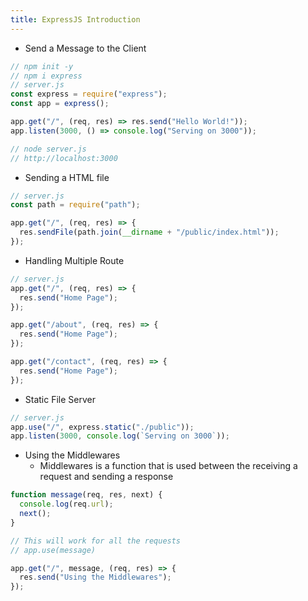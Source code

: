 ```yaml
---
title: ExpressJS Introduction
---
```


- Send a Message to the Client

```js
// npm init -y
// npm i express
// server.js
const express = require("express");
const app = express();

app.get("/", (req, res) => res.send("Hello World!"));
app.listen(3000, () => console.log("Serving on 3000"));

// node server.js
// http://localhost:3000
```

- Sending a HTML file

```js
// server.js
const path = require("path");

app.get("/", (req, res) => {
  res.sendFile(path.join(__dirname + "/public/index.html"));
});
```

- Handling Multiple Route

```js
// server.js
app.get("/", (req, res) => {
  res.send("Home Page");
});

app.get("/about", (req, res) => {
  res.send("Home Page");
});

app.get("/contact", (req, res) => {
  res.send("Home Page");
});
```

- Static File Server

```js
// server.js
app.use("/", express.static("./public"));
app.listen(3000, console.log(`Serving on 3000`));
```

- Using the Middlewares
  - Middlewares is a function that is used between the receiving a request and sending a response

```js
function message(req, res, next) {
  console.log(req.url);
  next();
}

// This will work for all the requests
// app.use(message)

app.get("/", message, (req, res) => {
  res.send("Using the Middlewares");
});
```
